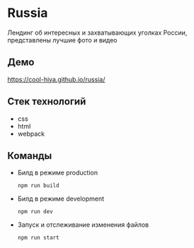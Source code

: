 # Russia

Лендинг об интересных и захватывающих уголках России, представлены лучшие фото и видео

## Демо

https://cool-hiya.github.io/russia/

## Стек технологий

- css
- html
- webpack

## Команды

- Билд в режиме production
    ```
    npm run build
    ```
- Билд в режиме development
    ```
    npm run dev
    ```
- Запуск и отслеживание изменения файлов
    ```
    npm run start
    ```

